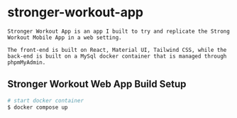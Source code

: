 # stronger-workout-app
```
Stronger Workout App is an app I built to try and replicate the Strong Workout Mobile App in a web setting.

The front-end is built on React, Material UI, Tailwind CSS, while the back-end is built on a MySql docker container that is managed through phpmMyAdmin.
```
## Stronger Workout Web App Build Setup

```bash
# start docker container
$ docker compose up
```
